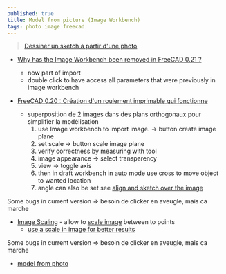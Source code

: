 ```yaml
---
published: true
title: Model from picture (Image Workbench)
tags: photo image freecad
---
```

> [Dessiner un sketch à partir d'une photo](https://forum.freecadweb.org/viewtopic.php?t=69399)

- [Why has the Image Workbench been removed in FreeCAD 0.21 ?](https://www.youtube.com/watch?v=WhxDAgskcHA)
	- now part of import
    - double click to have access all parameters that were previously in image workbench

- [FreeCAD 0.20 : Création d'un roulement imprimable qui fonctionne](https://youtu.be/PMUxmlnYv1M?t=219)
	- superposition de 2 images dans des plans orthogonaux pour simplifier la modélisation
		1. use Image workbench to import image. -> button create image plane
		2. set scale -> button scale image plane
        3. verify correctness by measuring with tool
        4. image appearance -> select transparency
        5. view -> toggle axis 
        6. then in draft workbench in auto mode use cross to move object to wanted location
        7. angle can also be set see [align and sketch over the image](https://youtu.be/xQcDoAhmoa8?t=676)
        
 Some bugs in current version => besoin de clicker en aveugle, mais ca marche

- [Image Scaling](https://wiki.freecadweb.org/Image_Scaling) - allow to [scale image](https://www.youtube.com/watch?v=xQcDoAhmoa8) between to points 
	- [use a scale in image for better results](https://youtu.be/xQcDoAhmoa8?t=553)


Some bugs in current version => besoin de clicker en aveugle, mais ca marche

- [model from photo](https://www.youtube.com/watch?v=Bp_elDh7dvg)
